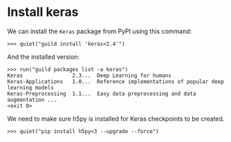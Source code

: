 # Install keras

We can install the `Keras` package from PyPI using this command:

    >>> quiet("guild install 'keras<2.4'")

And the installed version:

    >>> run("guild packages list -a keras")
    Keras                2.3...  Deep Learning for humans
    Keras-Applications   1.0...  Reference implementations of popular deep learning models
    Keras-Preprocessing  1.1...  Easy data preprocessing and data augmentation ...
    <exit 0>

We need to make sure h5py is installed for Keras checkpoints to be
created.

    >>> quiet("pip install h5py<3 --upgrade --force")
